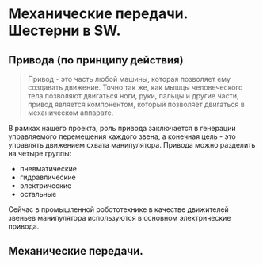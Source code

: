 # Механические передачи. Шестерни в SW.

## Привода (по принципу действия)

> Привод - это часть любой машины, которая позволяет ему создавать движение. Точно так же, как мышцы человеческого тела позволяют двигаться ноги, руки, пальцы и другие части, привод является компонентом, который позволяет двигаться в механическом аппарате.

В рамках нашего проекта, роль привода заключается в генерации управляемого перемещения каждого звена, а конечная цель - это управлять движением схвата манипулятора. Привода можно разделить на четыре группы:
- пневматические
- гидравлические
- электрические
- остальные

Сейчас в промышленной робототехнике в качестве движителей звеньев манипулятора используются в основном электрические привода. 
 


## Механические передачи.